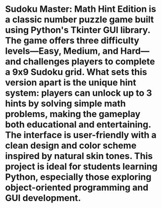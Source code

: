 # Sudoku Master: Math Hint Edition is a classic number puzzle game built using Python's Tkinter GUI library. The game offers three difficulty levels—Easy, Medium, and Hard—and challenges players to complete a 9x9 Sudoku grid. What sets this version apart is the unique hint system: players can unlock up to 3 hints by solving simple math problems, making the gameplay both educational and entertaining. The interface is user-friendly with a clean design and color scheme inspired by natural skin tones. This project is ideal for students learning Python, especially those exploring object-oriented programming and GUI development.
